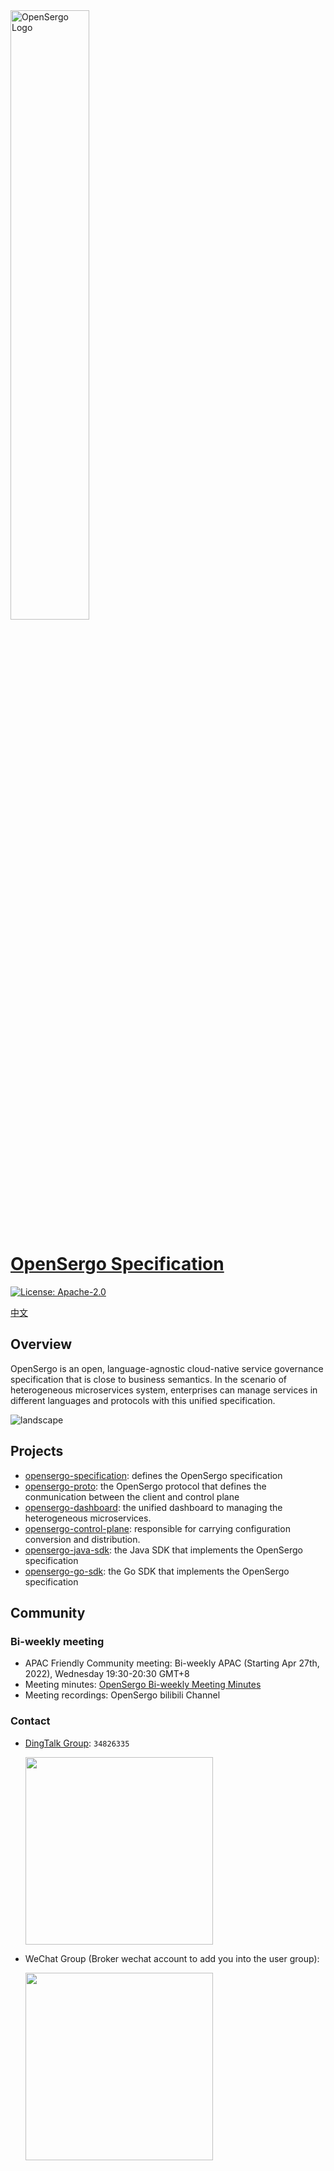 <img src="/image/opensergo-logo.svg" alt="OpenSergo Logo" width="50%">

# [OpenSergo Specification](./specification/en/README.md)

[![License: Apache-2.0](https://img.shields.io/badge/license-Apache%202.0-blue.svg)](https://www.apache.org/licenses/LICENSE-2.0.txt)

[中文](./README.zh-Hans.md)

## Overview

OpenSergo is an open, language-agnostic cloud-native service governance specification that is close to business semantics.
In the scenario of heterogeneous microservices system, enterprises can manage services in different languages and protocols with this unified specification.

![landscape](./specification/en/images/opensergo-landscape-en.jpg)

## Projects

* [opensergo-specification](https://github.com/opensergo/opensergo-specification): defines the OpenSergo specification
* [opensergo-proto](https://github.com/opensergo/opensergo-proto): the OpenSergo protocol that defines the conmunication between the client and control plane
* [opensergo-dashboard](https://github.com/opensergo/opensergo-dashboard): the unified dashboard to managing the heterogeneous microservices.
* [opensergo-control-plane](https://github.com/opensergo/opensergo-control-plane): responsible for carrying configuration conversion and distribution.
* [opensergo-java-sdk](https://github.com/opensergo/opensergo-java-sdk): the Java SDK that implements the OpenSergo specification
* [opensergo-go-sdk](https://github.com/opensergo/opensergo-go-sdk): the Go SDK that implements the OpenSergo specification

## Community

### Bi-weekly meeting

* APAC Friendly Community meeting: Bi-weekly APAC (Starting Apr 27th, 2022), Wednesday 19:30-20:30 GMT+8
* Meeting minutes: [OpenSergo Bi-weekly Meeting Minutes](https://github.com/opensergo/opensergo-specification/issues/7)
* Meeting recordings: OpenSergo bilibili Channel

### Contact

* [DingTalk Group](https://page.dingtalk.com/wow/dingtalk/act/en-home): `34826335`

  <img src="image/dingtalk-group.jpg" width="300" />

* WeChat Group (Broker wechat account to add you into the user group):

  <img src="image/wechat-group.jpg" width="300" />
